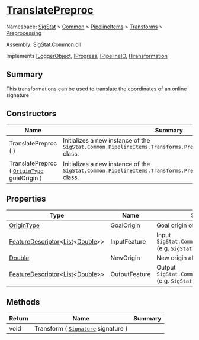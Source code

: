# [TranslatePreproc](./TranslatePreproc.md)

Namespace: [SigStat]() > [Common](./../../../README.md) > [PipelineItems]() > [Transforms]() > [Preprocessing](./README.md)

Assembly: SigStat.Common.dll

Implements [ILoggerObject](./../../../ILoggerObject.md), [IProgress](./../../../Helpers/IProgress.md), [IPipelineIO](./../../../Pipeline/IPipelineIO.md), [ITransformation](./../../../ITransformation.md)

## Summary
This transformations can be used to translate the coordinates of an online signature

## Constructors

| Name | Summary | 
| --- | --- | 
| TranslatePreproc (  ) | Initializes a new instance of the `SigStat.Common.PipelineItems.Transforms.Preprocessing.TranslatePreproc` class. | 
| TranslatePreproc ( [`OriginType`](./OriginType.md) goalOrigin ) | Initializes a new instance of the `SigStat.Common.PipelineItems.Transforms.Preprocessing.TranslatePreproc` class. | 


## Properties

| Type | Name | Summary | 
| --- | --- | --- | 
| [OriginType](./OriginType.md) | GoalOrigin | Goal origin of the translation | 
| [FeatureDescriptor](./../../../FeatureDescriptor-1.md)\<[List](https://docs.microsoft.com/en-us/dotnet/api/System.Collections.Generic.List-1)\<[Double](https://docs.microsoft.com/en-us/dotnet/api/System.Double)>> | InputFeature | Input `SigStat.Common.FeatureDescriptor` (e.g. `SigStat.Common.Features.X`) | 
| [Double](https://docs.microsoft.com/en-us/dotnet/api/System.Double) | NewOrigin | New origin after the translation | 
| [FeatureDescriptor](./../../../FeatureDescriptor-1.md)\<[List](https://docs.microsoft.com/en-us/dotnet/api/System.Collections.Generic.List-1)\<[Double](https://docs.microsoft.com/en-us/dotnet/api/System.Double)>> | OutputFeature | Output `SigStat.Common.FeatureDescriptor` (e.g. `SigStat.Common.Features.X`) | 


## Methods

| Return | Name | Summary | 
| --- | --- | --- | 
| void | Transform ( [`Signature`](./../../../Signature.md) signature ) |  | 


